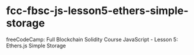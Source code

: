 # fcc-fbsc-js-lesson5-ethers-simple-storage
freeCodeCamp: Full Blockchain Solidity Course JavaScript - Lesson 5: Ethers.js Simple Storage
